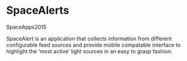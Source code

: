 # SpaceAlerts
SpaceApps2015

SpaceAlert is an application that collects information from different configurable feed sources 
and provide mobile compatable interface to highlight the ‘most active’ light sources in an easy to grasp fashion.
